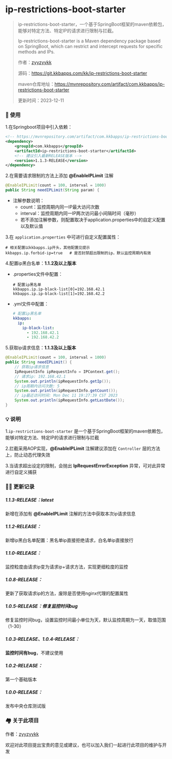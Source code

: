 # ip-restrictions-boot-starter
> ip-restrictions-boot-starter，一个基于SpringBoot框架的maven依赖包，能够对特定方法、特定IP的请求进行限制与拦截。
>
> Ip-restrictions-boot-starter is a Maven dependency package based on SpringBoot, which can restrict  and intercept requests for specific methods and IPs.
>
> 作者：[zyyzyykk](https://github.com/zyyzyykk)
>
> 源码：https://git.kkbapps.com/kk/ip-restrictions-boot-starter
>
> maven仓库地址：https://mvnrepository.com/artifact/com.kkbapps/ip-restrictions-boot-starter
>
> 更新时间：2023-12-11

### 💪 使用

1.在Springboot项目中引入依赖：

```xml
<!-- https://mvnrepository.com/artifact/com.kkbapps/ip-restrictions-boot-starter -->
<dependency>
    <groupId>com.kkbapps</groupId>
    <artifactId>ip-restrictions-boot-starter</artifactId>
    <!-- 建议引入最新RELEASE版本 -->
    <version>1.1.3-RELEASE</version>
</dependency>
```

2.在需要请求限制的方法上添加 **@EnableIPLimit** 注解

```java
@EnableIPLimit(count = 100, interval = 1000)
public String needIPLimit(String param) {
```

- 注解参数说明：
  - count：监控周期内同一IP最大访问次数
  - interval：监控周期内同一IP两次访问最小间隔时间（毫秒）
  - 若不添加注解参数，则配置取决于application.properties中的自定义配置以及默认值

3.在 `application.properties` 中可进行自定义配置属性：

```properties
# 相关配置以kkbapps.ip开头，其他配置见提示
kkbapps.ip.forbid-ip=true	# 是否封禁超出限制的ip，默认监控周期内有效
```

4.配置ip黑白名单：**1.1.2及以上版本**

- .properties文件中配置：

  ```properties
  # 配置ip黑名单
  kkbapps.ip.ip-black-list[0]=192.168.42.1
  kkbapps.ip.ip-black-list[1]=192.168.42.2
  ```

- .yml文件中配置：

  ```yml
  # 配置ip黑名单
  kkbapps:
    ip:
      ip-black-list:
        - 192.168.42.1
        - 192.168.42.2
  ```

5.获取ip请求信息：**1.1.3及以上版本**

```java
@EnableIPLimit(count = 100, interval = 1000)
public String needIPLimit() {
    // 获取ip请求信息
    IpRequestInfo ipRequestInfo = IPContext.get();
    // 请求ip: 192.168.42.1
    System.out.println(ipRequestInfo.getIp());
    // ip周期内访问次数: 5
    System.out.println(ipRequestInfo.getCount());
    // ip最近访问时间: Mon Dec 11 19:27:39 CST 2023
    System.out.println(ipRequestInfo.getLastDate());
}
```

### 💡 说明

1.`ip-restrictions-boot-starter` 是一个基于SpringBoot框架的maven依赖包，能够对特定方法、特定IP的请求进行限制与拦截

2.拦截采用AOP实现，**@EnableIPLimit** 注解建议添加在 `Controller` 层的方法上，防止动态代理失效

3.当请求超出设定的限制，会抛出 **IpRequestErrorException** 异常，可对此异常进行自定义捕获

### 👨‍💻 更新记录

##### 1.1.3-RELEASE：latest

新增在添加有 **@EnableIPLimit** 注解的方法中获取本次ip请求信息

##### 1.1.2-RELEASE：

新增ip黑白名单配置：黑名单ip直接拒绝请求，白名单ip直接放行

##### 1.1.0-RELEASE：

监控粒度由请求ip变为请求ip+请求方法，实现更细粒度的监控

##### 1.0.8-RELEASE：

更新了获取请求ip的方法，废除是否使用nginx代理的配置属性

##### 1.0.5-RELEASE：修复监控时间bug

修复监控时间bug，设置监控时间最小单位为天，默认监控周期为一天，取值范围（1-30）

##### 1.0.3-RELEASE、1.0.4-RELEASE：

**监控时间有bug**，不建议使用

##### 1.0.2-RELEASE：

第一个基础版本

##### 1.0.0-RELEASE：

发布中央仓库测试版

### 🏘️ 关于此项目

作者：[zyyzyykk](https://github.com/zyyzyykk/)

欢迎对此项目提出宝贵的意见或建议，也可以加入我们一起进行此项目的维护与开发
